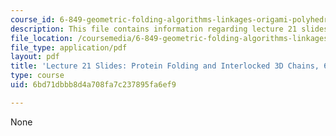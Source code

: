 ```yaml
---
course_id: 6-849-geometric-folding-algorithms-linkages-origami-polyhedra-fall-2012
description: This file contains information regarding lecture 21 slides.
file_location: /coursemedia/6-849-geometric-folding-algorithms-linkages-origami-polyhedra-fall-2012/6bd71dbbb8d4a708fa7c237895fa6ef9_MIT6_849F12_slidesL21.pdf
file_type: application/pdf
layout: pdf
title: 'Lecture 21 Slides: Protein Folding and Interlocked 3D Chains, 6.849 Fall 2010'
type: course
uid: 6bd71dbbb8d4a708fa7c237895fa6ef9

---
```

None